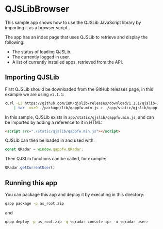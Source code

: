 # QJSLibBrowser

This sample app shows how to use the QJSLib JavaScript library by importing it as a browser script.

The app has an index page that uses QJSLib to retrieve and display the following:

- The status of loading QJSLib.
- The currently logged in user.
- A list of currently installed apps, retrieved from the API.

## Importing QJSLib

First QJSLib should be downloaded from the GitHub releases page, in this example we are using `v1.1.1`:

```bash
curl -LJ https://github.com/IBM/qjslib/releases/download/1.1.1/qjslib-1.1.1.tgz \
    | tar -xvzO ./package/lib/qappfw.min.js > ./app/static/qjslib/qappfw.min.js
```

In this sample, QJSLib exists in `app/static/qjslib/qappfw.min.js`, and can be imported by adding a reference to it in
HTML:

```html
<script src="./static/qjslib/qappfw.min.js"></script>
```

QJSLib can then be loaded in and used with:

```javascript
const QRadar = window.qappfw.QRadar;
```

Then QJSLib functions can be called, for example:

```javascript
QRadar.getCurrentUser()
```

## Running this app

You can package this app and deploy it by executing in this directory:

```bash
qapp package -p as_root.zip
```

and

```bash
qapp deploy -p as_root.zip -q <qradar console ip> -u <qradar user>
```
